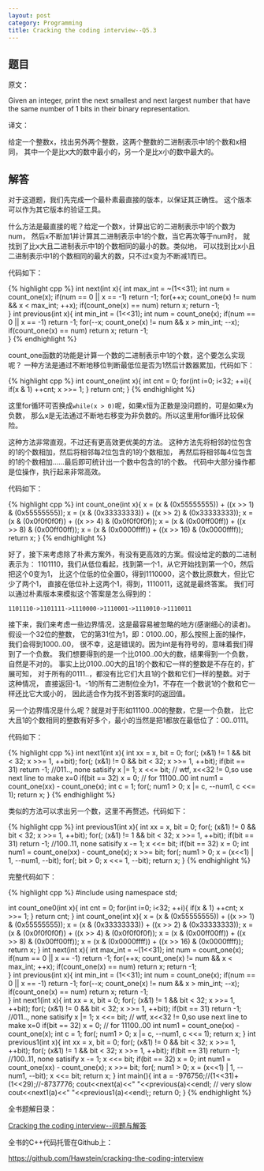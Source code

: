 ```yaml
---
layout: post
category: Programming
title: Cracking the coding interview--Q5.3
---
```


## 题目

原文：

Given an integer, print the next smallest and next largest number 
that have the same number of 1 bits in their binary representation.

译文：

给定一个整数x，找出另外两个整数，这两个整数的二进制表示中1的个数和x相同，
其中一个是比x大的数中最小的，另一个是比x小的数中最大的。

## 解答

对于这道题，我们先完成一个最朴素最直接的版本，以保证其正确性。
这个版本可以作为其它版本的验证工具。

什么方法是最直接的呢？给定一个数x，计算出它的二进制表示中1的个数为num，
然后x不断加1并计算其二进制表示中1的个数，当它再次等于num时，
就找到了比x大且二进制表示中1的个数相同的最小的数。类似地，
可以找到比x小且二进制表示中1的个数相同的最大的数，只不过x变为不断减1而已。

代码如下：

{% highlight cpp %}
int next(int x){
    int max_int = ~(1<<31);
    int num = count_one(x);
    if(num == 0 || x == -1) return -1;
    for(++x; count_one(x) != num && x < max_int; ++x);
    if(count_one(x) == num) return x;
    return -1;    
}
int previous(int x){
    int min_int = (1<<31);
    int num = count_one(x);
    if(num == 0 || x == -1) return -1;
    for(--x; count_one(x) != num && x > min_int; --x);
    if(count_one(x) == num) return x;
    return -1;	
}
{% endhighlight %}

count_one函数的功能是计算一个数的二进制表示中1的个数，这个要怎么实现呢？
一种方法是通过不断地移位判断最低位是否为1然后计数器累加，代码如下：

{% highlight cpp %}
int count_one(int x){
    int cnt = 0;
    for(int i=0; i<32; ++i){
        if(x & 1) ++cnt;
        x >>= 1;
    }
    return cnt;
}
{% endhighlight %}

这里for循环可否换成`while(x > 0)`呢，如果x恒为正数是没问题的，可是如果x为负数，
那么x是无法通过不断地右移变为非负数的。所以这里用for循环比较保险。

这种方法非常直观，不过还有更高效更优美的方法。
这种方法先将相邻的位包含的1的个数相加，然后将相邻每2位包含的1的个数相加，
再然后将相邻每4位包含的1的个数相加......最后即可统计出一个数中包含的1的个数。
代码中大部分操作都是位操作，执行起来非常高效。

代码如下：

{% highlight cpp %}
int count_one(int x){
    x = (x & (0x55555555)) + ((x >> 1) & (0x55555555));
    x = (x & (0x33333333)) + ((x >> 2) & (0x33333333));
    x = (x & (0x0f0f0f0f)) + ((x >> 4) & (0x0f0f0f0f));
    x = (x & (0x00ff00ff)) + ((x >> 8) & (0x00ff00ff));
    x = (x & (0x0000ffff)) + ((x >> 16) & (0x0000ffff));
    return x;
}
{% endhighlight %}

好了，接下来考虑除了朴素方案外，有没有更高效的方案。假设给定的数的二进制表示为：
1101110，我们从低位看起，找到第一个1，从它开始找到第一个0，然后把这个0变为1，
比这个位低的位全置0，得到1110000，这个数比原数大，但比它少了两个1，
直接在低位补上这两个1，得到，1110011，这就是最终答案。
我们可以通过朴素版本来模拟这个答案是怎么得到的：

	1101110->1101111->1110000->1110001->1110010->1110011

接下来，我们来考虑一些边界情况，这是最容易被忽略的地方(感谢细心的读者)。
假设一个32位的整数，
它的第31位为1，即：0100..00，那么按照上面的操作，我们会得到1000..00，
很不幸，这是错误的。因为int是有符号的，意味着我们得到了一个负数。
我们想要得到的是一个比0100..00大的数，结果得到一个负数，自然是不对的。
事实上比0100..00大的且1的个数和它一样的整数是不存在的，扩展可知，
对于所有的0111..，都没有比它们大且1的个数和它们一样的整数。对于这种情况，
直接返回-1。-1的所有二进制位全为1，不存在一个数说1的个数和它一样还比它大或小的，
因此适合作为找不到答案时的返回值。

另一个边界情况是什么呢？就是对于形如11100..00的整数，它是一个负数，
比它大且1的个数相同的整数有好多个，最小的当然是把1都放在最低位了：00..0111。

代码如下：

{% highlight cpp %}
int next1(int x){
    int xx = x, bit = 0;
    for(; (x&1) != 1 && bit < 32; x >>= 1, ++bit);
    for(; (x&1) != 0 && bit < 32; x >>= 1, ++bit);
    if(bit == 31) return -1; //011.., none satisify
    x |= 1;
    x <<= bit; // wtf, x<<32 != 0,so use next line to make x=0
    if(bit == 32) x = 0; // for 11100..00
    int num1 = count_one(xx) - count_one(x);
    int c = 1;
    for(; num1 > 0; x |= c, --num1, c <<= 1);
    return x;
}
{% endhighlight %}

类似的方法可以求出另一个数，这里不再赘述。代码如下：

{% highlight cpp %}
int previous1(int x){
    int xx = x, bit = 0;
    for(; (x&1) != 0 && bit < 32; x >>= 1, ++bit);
    for(; (x&1) != 1 && bit < 32; x >>= 1, ++bit);
    if(bit == 31) return -1; //100..11, none satisify
    x -= 1;
    x <<= bit;
    if(bit == 32) x = 0;
    int num1 = count_one(xx) - count_one(x);
    x >>= bit;
    for(; num1 > 0; x = (x<<1) | 1, --num1, --bit);
    for(; bit > 0; x <<= 1, --bit);
    return x;
}
{% endhighlight %}

完整代码如下：

{% highlight cpp %}
#include <iostream>
using namespace std;

int count_one0(int x){
    int cnt = 0;
    for(int i=0; i<32; ++i){
        if(x & 1) ++cnt;
        x >>= 1;
    }
    return cnt;
}
int count_one(int x){
    x = (x & (0x55555555)) + ((x >> 1) & (0x55555555));
    x = (x & (0x33333333)) + ((x >> 2) & (0x33333333));
    x = (x & (0x0f0f0f0f)) + ((x >> 4) & (0x0f0f0f0f));
    x = (x & (0x00ff00ff)) + ((x >> 8) & (0x00ff00ff));
    x = (x & (0x0000ffff)) + ((x >> 16) & (0x0000ffff));
    return x;
}
int next(int x){
    int max_int = ~(1<<31);
    int num = count_one(x);
    if(num == 0 || x == -1) return -1;
    for(++x; count_one(x) != num && x < max_int; ++x);
    if(count_one(x) == num) return x;
    return -1;	
}
int previous(int x){
    int min_int = (1<<31);
    int num = count_one(x);
    if(num == 0 || x == -1) return -1;
    for(--x; count_one(x) != num && x > min_int; --x);
    if(count_one(x) == num) return x;
    return -1;	
}
int next1(int x){
    int xx = x, bit = 0;
    for(; (x&1) != 1 && bit < 32; x >>= 1, ++bit);
    for(; (x&1) != 0 && bit < 32; x >>= 1, ++bit);
    if(bit == 31) return -1; //011.., none satisify
    x |= 1;
    x <<= bit; // wtf, x<<32 != 0,so use next line to make x=0
    if(bit == 32) x = 0; // for 11100..00
    int num1 = count_one(xx) - count_one(x);
    int c = 1;
    for(; num1 > 0; x |= c, --num1, c <<= 1);
    return x;
}
int previous1(int x){
    int xx = x, bit = 0;
    for(; (x&1) != 0 && bit < 32; x >>= 1, ++bit);
    for(; (x&1) != 1 && bit < 32; x >>= 1, ++bit);
    if(bit == 31) return -1; //100..11, none satisify
    x -= 1;
    x <<= bit;
    if(bit == 32) x = 0;
    int num1 = count_one(xx) - count_one(x);
    x >>= bit;
    for(; num1 > 0; x = (x<<1) | 1, --num1, --bit);
    x <<= bit;
    return x;
}
int main(){
    int a = -976756;//(1<<31)+(1<<29);//-8737776;
    cout<<next(a)<<" "<<previous(a)<<endl; // very slow
    cout<<next1(a)<<" "<<previous1(a)<<endl;;
    return 0;
}
{% endhighlight %}

全书题解目录：

[Cracking the coding interview--问题与解答](/posts/ctci-solutions-contents.html)

全书的C++代码托管在Github上：

<https://github.com/Hawstein/cracking-the-coding-interview>
